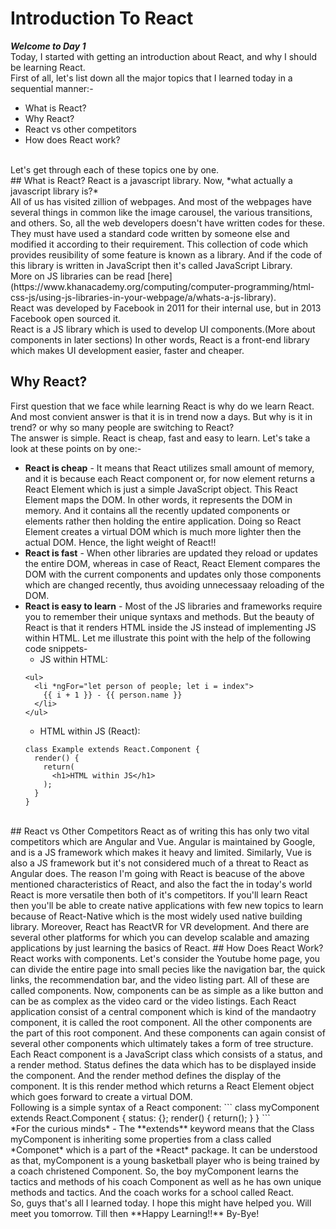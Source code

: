 # Introduction To React
***Welcome to Day 1***</br>
Today, I started with getting an introduction about React, and why I should be learning React.<br/>
First of all, let's list down all the major topics that I learned today in a sequential manner:-
- What is React?
- Why React?
- React vs other competitors
- How does React work?
</br>
Let's get through each of these topics one by one.</br>
## What is React?
React is a javascript library. Now, *what actually a javascript library is?*</br>
All of us has visited zillion of webpages. And most of the webpages have several things in common like the image carousel, the various transitions, and others. So, all the web developers doesn't have written codes for these. They must have used a standard code written by someone else and modified it according to their requirement. This collection of code which provides reusibility of some feature is known as a library. And if the code of this library is written in JavaScript then it's called JavaScript Library.</br>
More on JS libraries can be read [here](https://www.khanacademy.org/computing/computer-programming/html-css-js/using-js-libraries-in-your-webpage/a/whats-a-js-library).</br>
React was developed by Facebook in 2011 for their internal use, but in 2013 Facebook open sourced it.</br>
React is a JS library which is used to develop UI components.(More about components in later sections) In other words, React is a front-end library which makes UI development easier, faster and cheaper.

## Why React?
First question that we face while learning React is why do we learn React. And most convient answer is that it is in trend now a days. But why is it in trend? or why so many people are switching to React?</br>
The answer is simple. React is cheap, fast and easy to learn. Let's take a look at these points on by one:-
- **React is cheap** - It means that React utilizes small amount of memory, and it is because each React component or, for now element returns a React Element which is just a simple JavaScript object. This React Element maps the DOM. In other words, it represents the DOM in memory. And it contains all the recently updated components or elements rather then holding the entire application. Doing so React Element creates a virtual DOM which is much more lighter then the actual DOM. Hence, the light weight of React!!</br>
- **React is fast** - When other libraries are updated they reload or updates the entire DOM, whereas in case of React, React Element compares the DOM with the current components and updates only those components which are changed recently, thus avoiding unnecessaay reloading of the DOM.
- **React is easy to learn** - Most of the JS libraries and frameworks require you to remember their unique syntaxs and methods. But the beauty of React is that it renders HTML inside the JS instead of implementing JS within HTML. Let me illustrate this point with the help of the following code snippets-
  - JS within HTML:
  ```
  <ul>
    <li *ngFor="let person of people; let i = index">
      {{ i + 1 }} - {{ person.name }}
    </li>
  </ul>
  ```
  - HTML within JS (React):
  ```
  class Example extends React.Component {
    render() {
      return(
        <h1>HTML within JS</h1>
      );
    }
  }
  ```
</br>
## React vs Other Competitors
React as of writing this has only two vital competitors which are Angular and Vue. Angular is maintained by Google, and is a JS framework which makes it heavy and limited. Similarly, Vue is also a JS framework but it's not considered much of a threat to React as Angular does. The reason I'm going with React is beacuse of the above mentioned characteristics of React, and also the fact the in today's world React is more versatile then both of it's competitors. If you'll learn React then you'll be able to create native applications with few new topics to learn because of React-Native which is the most widely used native building library. Moreover, React has ReactVR for VR development. And there are several other platforms for which you can develop scalable and amazing applications by just learning the basics of React.
## How Does React Work?
React works with components. Let's consider the Youtube home page, you can divide the entire page into small pecies like the navigation bar, the quick links, the recommendation bar, and the video listing part. All of these are called components. Now, components can be as simple as a like button and can be as complex as the video card or the video listings. Each React application consist of a central component which is kind of the mandaotry component, it is called the root component. All the other components are the part of this root component. And these components can again consist of several other components which ultimately takes a form of tree structure.</br>
Each React component is a JavaScript class which consists of a status, and a render method. Status defines the data which has to be displayed inside the component. And the render method defines the display of the component. It is this render method which returns a React Element object which goes forward to create a virtual DOM.</br>
Following is a simple syntax of a React component:
```
class myComponent extends React.Component {
  status: {};
  render() {
    return();
  }
}
```
</br>
*For the curious minds* - The **extends** keyword means that the Class myComponent is inheriting some properties from a class called *Componet* which is a part of the *React* package. It can be understood as that, myComponent is a  young basketball player who is being trained by a coach christened Component. So, the boy myComponent learns the tactics and methods of his coach Component as well as he has own unique methods and tactics. And the coach works for a school called React.
</br>
So, guys that's all I learned today. I hope this might have helped you.
Will meet you tomorrow. Till then **Happy Learning!!**
By-Bye!
